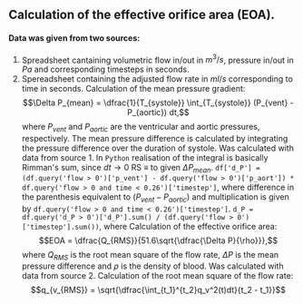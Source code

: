 ## Calculation of the effective orifice area (EOA).
#### Data was given from two sources:
1. Spreadsheet cantaining volumetric flow in/out in $m^3/s$, pressure in/out in $Pa$ and corresponding timesteps in seconds.
2. Spereadsheet containing the adjusted flow rate in $ml/s$ corresponding to time in seconds. Calculation of the mean pressure gradient:
$$\Delta P_{mean} = \dfrac{1}{T_{systole}} \int_{T_{systole}} (P_{vent} - P_{aortic}) dt,$$
where $P_{vent}$ and $P_{aortic}$ are the ventricular and aortic pressures, respectively. The mean pressure difference is calculated by integrating the pressure difference over the duration of systole. Was calculated with data from source 1. In `Python` realisation of the integral is basically Rimman's sum, since $dt \rightarrow 0$ RS $\equiv$ to given $\Delta P_{mean}$.
`df['d_P'] = (df.query('flow > 0')['p_vent'] - df.query('flow > 0')['p_aort']) * df.query('flow > 0 and time < 0.26')['timestep']`,
where difference in the parenthesis equivalent to $(P_{vent} - P_{aortic})$ and multiplication is given by `df.query('flow > 0 and time < 0.26')['timestep']`.
`d_P = df.query('d_P > 0')['d_P'].sum() / (df.query('flow > 0')['timestep'].sum())`,
where
Calculation of the effective orifice area:
$$EOA = \dfrac{Q_{RMS}}{51.6\sqrt{\dfrac{\Delta P}{\rho}}},$$
where $Q_{RMS}$ is the root mean square of the flow rate, $\Delta P$ is the mean pressure difference and $\rho$ is the density of blood. Was calculated with data from source 2. Calculation of the root mean square of the flow rate:
$$q_{v_{RMS}} = \sqrt{\dfrac{\int_{t_1}^{t_2}q_v^2(t)dt}{t_2 - t_1}}$$
